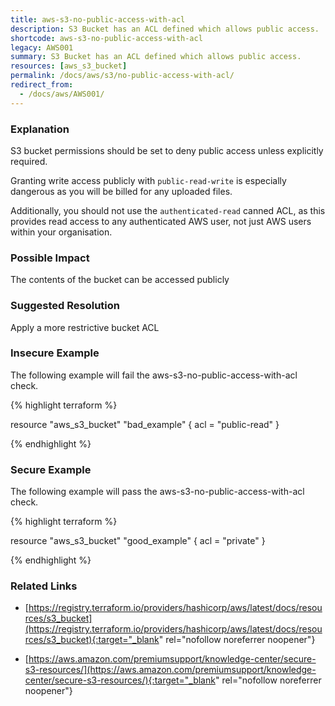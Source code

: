 ```yaml
---
title: aws-s3-no-public-access-with-acl
description: S3 Bucket has an ACL defined which allows public access.
shortcode: aws-s3-no-public-access-with-acl
legacy: AWS001
summary: S3 Bucket has an ACL defined which allows public access. 
resources: [aws_s3_bucket] 
permalink: /docs/aws/s3/no-public-access-with-acl/
redirect_from: 
  - /docs/aws/AWS001/
---
```


### Explanation


S3 bucket permissions should be set to deny public access unless explicitly required.

Granting write access publicly with <code>public-read-write</code> is especially dangerous as you will be billed for any uploaded files.

Additionally, you should not use the <code>authenticated-read</code> canned ACL, as this provides read access to any authenticated AWS user, not just AWS users within your organisation.


### Possible Impact
The contents of the bucket can be accessed publicly

### Suggested Resolution
Apply a more restrictive bucket ACL


### Insecure Example

The following example will fail the aws-s3-no-public-access-with-acl check.

{% highlight terraform %}

resource "aws_s3_bucket" "bad_example" {
	acl = "public-read"
}

{% endhighlight %}



### Secure Example

The following example will pass the aws-s3-no-public-access-with-acl check.

{% highlight terraform %}

resource "aws_s3_bucket" "good_example" {
	acl = "private"
}

{% endhighlight %}



### Related Links


- [https://registry.terraform.io/providers/hashicorp/aws/latest/docs/resources/s3_bucket](https://registry.terraform.io/providers/hashicorp/aws/latest/docs/resources/s3_bucket){:target="_blank" rel="nofollow noreferrer noopener"}

- [https://aws.amazon.com/premiumsupport/knowledge-center/secure-s3-resources/](https://aws.amazon.com/premiumsupport/knowledge-center/secure-s3-resources/){:target="_blank" rel="nofollow noreferrer noopener"}


